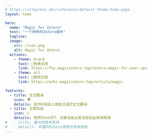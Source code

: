 ```yaml
---
# https://vitepress.dev/reference/default-theme-home-page
layout: home

hero:
  name: "Magic for Zotero"
  text: "一个神奇的Zotero插件"
  tagline: 
  image:
    src: /icon.png
    alt: Magic for Zotero
  actions:
    - theme: brand
      text: 🎁免费试用
      link: https://ftp.magiczotero.top/zotero-magic-for-user.xpi
    - theme: alt
      text: 📖使用文档
      link: https://wiki.magiczotero.top/article/magic

features:
  - title: 全文翻译
    icon: 🌍
    details: 在PDF阅读上体验沉浸式全文翻译
  - title: 文献总结
    icon: 📝
    details: 使用ChatGPT，文献总结从来没有如此简单顺滑
#   - title: 强大的技术支持
#     details: 丰富的Zotero使用与开发经验
---
```


